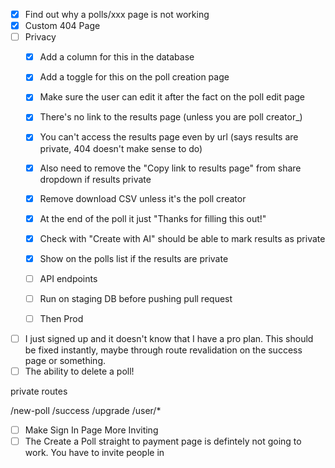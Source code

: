 - [x] Find out why a polls/xxx page is not working
- [x] Custom 404 Page
- [ ] Privacy
  - [x] Add a column for this in the database
  - [x] Add a toggle for this on the poll creation page
  - [x] Make sure the user can edit it after the fact on the poll edit page
  - [x] There's no link to the results page (unless you are poll creator_)
  - [x] You can't access the results page even by url (says results are private, 404 doesn't make sense to do)
  - [x] Also need to remove the "Copy link to results page" from share dropdown if results private
  - [x] Remove download CSV unless it's the poll creator
  - [x] At the end of the poll it just "Thanks for filling this out!"
  - [x] Check with "Create with AI" should be able to mark results as private
  - [x] Show on the polls list if the results are private
  - [ ] API endpoints
  - [ ] Run on staging DB before pushing pull request
  - [ ] Then Prod


- [ ] I just signed up and it doesn't know that I have a pro plan. This should be fixed instantly, maybe through route revalidation on the success page or something.
- [ ] The ability to delete a poll!

private routes

/new-poll
/success
/upgrade
/user/*

- [ ] Make Sign In Page More Inviting
- [ ] The Create a Poll straight to payment page is defintely not going to work. You have to invite people in